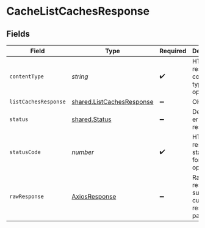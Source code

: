 # CacheListCachesResponse


## Fields

| Field                                                                         | Type                                                                          | Required                                                                      | Description                                                                   |
| ----------------------------------------------------------------------------- | ----------------------------------------------------------------------------- | ----------------------------------------------------------------------------- | ----------------------------------------------------------------------------- |
| `contentType`                                                                 | *string*                                                                      | :heavy_check_mark:                                                            | HTTP response content type for this operation                                 |
| `listCachesResponse`                                                          | [shared.ListCachesResponse](../../../sdk/models/shared/listcachesresponse.md) | :heavy_minus_sign:                                                            | OK                                                                            |
| `status`                                                                      | [shared.Status](../../../sdk/models/shared/status.md)                         | :heavy_minus_sign:                                                            | Default error response                                                        |
| `statusCode`                                                                  | *number*                                                                      | :heavy_check_mark:                                                            | HTTP response status code for this operation                                  |
| `rawResponse`                                                                 | [AxiosResponse](https://axios-http.com/docs/res_schema)                       | :heavy_minus_sign:                                                            | Raw HTTP response; suitable for custom response parsing                       |
